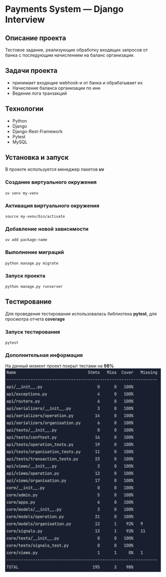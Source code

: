 # Payments System — Django Interview

## Описание проекта

Тестовое задание, реализующие обработку
входящих запросов от банка с последующим начислением на баланс организации.

## Задачи проекта

* принимает входящие webhook-и от банка и обрабатывает их
* Начисление баланса организации по инн
* Ведение лога транзакций

## Технологии

* Python
* Django
* Django-Rest-Framework
* Pytest
* MySQL

## Установка и запуск

В проекте используется менеджер пакетов **uv**

### Создание виртуального окружения

```shell
uv venv my-venv
```

### Активация виртуального окружения

```shell
source my-venv/bin/activate
```

### Добавление новой зависимости

```shell
uv add package-name
```

### Выполнение миграций

```shell
python manage.py migrate
```

### Запуск проекта

```shell
python manage.py runserver
```

## Тестирование

Для проведения тестирования использовалась библиотека **pytest**,
для просмотра отчета **coverage**

### Запуск тестирования
```shell
pytest
```
### Дополнительная информация 
На данный момент проект покрыт тестами на **98%**
![img.png](img.png)
